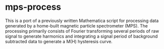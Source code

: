 # mps-process

This is a port of a previously written Mathematica script for processing data generated by a home-built magnetic particle spectrometer (MPS). The processing primarily consists of Fourier transforming several periods of raw signal to generate harmonics and integrating a signal period of background subtracted data to generate a M(H) hysteresis curve. 